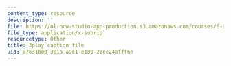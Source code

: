 ```yaml
---
content_type: resource
description: ''
file: https://ol-ocw-studio-app-production.s3.amazonaws.com/courses/6-0001-introduction-to-computer-science-and-programming-in-python-fall-2016/a7631b00301aa9c1e18920cc24afff6e_0Whyfs88TYE.srt
file_type: application/x-subrip
resourcetype: Other
title: 3play caption file
uid: a7631b00-301a-a9c1-e189-20cc24afff6e
---
```

